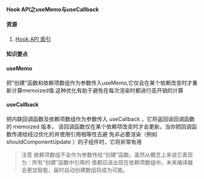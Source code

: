 <!--
 * @Author: your name
 * @Date: 2021-01-06 11:00:26
 * @LastEditTime: 2021-01-06 14:51:46
 * @LastEditors: Please set LastEditors
 * @Description: In User Settings Edit
 * @FilePath: \kReact\react基础\13HookApi之useMemo与useCallback.MD
-->
#### Hook API之useMemo与useCallback

#### 资源
1. [Hook API 索引](https://zh-hans.reactjs.org/docs/hooks-reference.html)

#### 知识要点
#### useMemo
把"创建"函数和依赖项数组作为参数传入useMemo,它仅会在某个依赖改变时才重新计算memoized值.这种优化有助于避免在每次渲染时都进行高开销的计算

#### useCallback
把内联回调函数及依赖项数组作为参数传⼊ useCallback ，它将返回该回调函数的 memoized 版本，
该回调函数仅在某个依赖项改变时才会更新。当你把回调函数传递给经过优化的并使⽤引⽤相等性去避
免⾮必要渲染（例如 shouldComponentUpdate ）的⼦组件时，它将⾮常有⽤

> 注意
依赖项数组不会作为参数传给“创建”函数。虽然从概念上来说它表现为：所有“创建”函数中引⽤的
值都应该出现在依赖项数组中。未来编译器会更加智能，届时⾃动创建数组将成为可能。